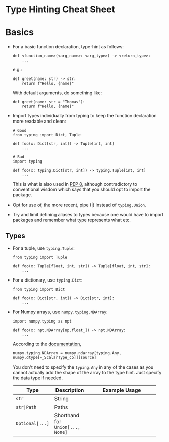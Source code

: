 # Type Hinting Cheat Sheet

# Basics
* For a basic function declaration, type-hint as follows:
    ```
    def <function_name>(<arg_name>: <arg_type>) -> <return_type>:
        ...
    ```

    e.g.:
    ```
    def greet(name: str) -> str:
        return f"Hello, {name}"
    ```

    With default arguments, do something like:
    ```
    def greet(name: str = "Thomas"):
        return f"Hello, {name}"
    ```

* Import types individually from typing to keep the function declaration more readable and clean:
    ```
    # Good
    from typing import Dict, Tuple

    def foo(x: Dict[str, int]) -> Tuple[int, int]
        ...
    ```

    ```
    # Bad
    import typing

    def foo(x: typing.Dict[str, int]) -> typing.Tuple[int, int]
        ...
    ```

    This is what is also used in [PEP 8](https://peps.python.org/pep-0008/), although contradictory to conventional wisdom which says that you should opt to import the package.

* Opt for use of, the more recent, pipe (|) instead of `typing.Union`.
* Try and limit defining aliases to types because one would have to import packages and remember what type represents what etc.

## Types
<table style="margin-left: auto; margin-right:auto; width: 90%;">
<thead>
  <tr>
    <th style="width:25%;">Type</th>
    <th style="width:25%;">Description</th>
    <th style="width:50%;">Example Usage</th>
  </tr>
</thead>
<tbody>
  <tr>
    <td><code>str</code></span></td>
    <td>String</td>
    <td></td>
  </tr>
  <tr>
    <td><code>str|Path</code></span></td>
    <td>Paths</td>
    <td></td>
  </tr>
  <tr>
    <td><code>Optional[...]</code></td>
    <td>Shorthand for <code>Union[..., None]</code></td>
    <td></td>
  </tr>
</tbody>


* For a tuple, use `typing.Tuple`:
    ```
    from typing import Tuple

    def foo(x: Tuple[float, int, str]) -> Tuple[float, int, str]:
        ...
    ```

* For a dictionary, use `typing.Dict`:
    ```
    from typing import Dict

    def foo(x: Dict[str, int]) -> Dict[str, int]:
        ...
    ```

* For Numpy arrays, use `numpy.typing.NDArray`:
    ```
    import numpy.typing as npt

    def foo(x: npt.NDArray[np.float_]) -> npt.NDArray:
        ...
    ```

    According to the [documentation](https://numpy.org/devdocs/reference/typing.html),
    ```
    numpy.typing.NDArray = numpy.ndarray[typing.Any, numpy.dtype[+_ScalarType_co]][source]
    ```

    You don't need to specify the `typing.Any` in any of the cases as you cannot actually add the shape of the array to the type hint. Just specify the data type if needed. 